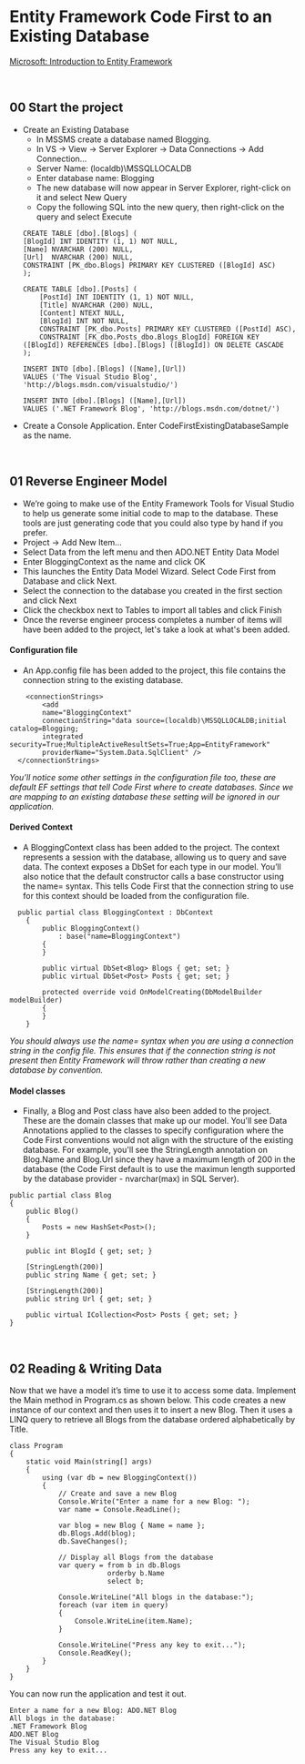 # Entity Framework Code First to an Existing Database
[ Microsoft: Introduction to Entity Framework](https://msdn.microsoft.com/en-us/library/jj200620(v=vs.113).aspx)

&nbsp;
## 00 Start the project
* Create an Existing Database
    * In MSSMS create a database named Blogging.
    * In VS -> View -> Server Explorer -> Data Connections -> Add Connection…
    * Server Name: (localdb)\MSSQLLOCALDB
    * Enter database name: Blogging
    * The new database will now appear in Server Explorer, right-click on it and select New Query
    * Copy the following SQL into the new query, then right-click on the query and select Execute
    ```
    CREATE TABLE [dbo].[Blogs] (
    [BlogId] INT IDENTITY (1, 1) NOT NULL,
    [Name] NVARCHAR (200) NULL,
    [Url]  NVARCHAR (200) NULL,
    CONSTRAINT [PK_dbo.Blogs] PRIMARY KEY CLUSTERED ([BlogId] ASC)
    );

    CREATE TABLE [dbo].[Posts] (
        [PostId] INT IDENTITY (1, 1) NOT NULL,
        [Title] NVARCHAR (200) NULL,
        [Content] NTEXT NULL,
        [BlogId] INT NOT NULL,
        CONSTRAINT [PK_dbo.Posts] PRIMARY KEY CLUSTERED ([PostId] ASC),
        CONSTRAINT [FK_dbo.Posts_dbo.Blogs_BlogId] FOREIGN KEY ([BlogId]) REFERENCES [dbo].[Blogs] ([BlogId]) ON DELETE CASCADE
    );

    INSERT INTO [dbo].[Blogs] ([Name],[Url])
    VALUES ('The Visual Studio Blog', 'http://blogs.msdn.com/visualstudio/')

    INSERT INTO [dbo].[Blogs] ([Name],[Url])
    VALUES ('.NET Framework Blog', 'http://blogs.msdn.com/dotnet/')

    ```
* Create a Console Application. Enter CodeFirstExistingDatabaseSample as the name.  



&nbsp;
## 01 Reverse Engineer Model

* We’re going to make use of the Entity Framework Tools for Visual Studio to help us generate some initial code to map to the database. These tools are just generating code that you could also type by hand if you prefer.
* Project -> Add New Item…
* Select Data from the left menu and then ADO.NET Entity Data Model
* Enter BloggingContext as the name and click OK
* This launches the Entity Data Model Wizard. Select Code First from Database and click Next.
* Select the connection to the database you created in the first section and click Next
* Click the checkbox next to Tables to import all tables and click Finish
* Once the reverse engineer process completes a number of items will have been added to the project, let's take a look at what's been added.
#### Configuration file
* An App.config file has been added to the project, this file contains the connection string to the existing database.
```
    <connectionStrings>
        <add
        name="BloggingContext"
        connectionString="data source=(localdb)\MSSQLLOCALDB;initial catalog=Blogging;
        integrated security=True;MultipleActiveResultSets=True;App=EntityFramework"
        providerName="System.Data.SqlClient" />
  </connectionStrings>
```
*You’ll notice some other settings in the configuration file too, these are default EF settings that tell Code First where to create databases. Since we are mapping to an existing database these setting will be ignored in our application.*
#### Derived Context
* A BloggingContext class has been added to the project. The context represents a session with the database, allowing us to query and save data. The context exposes a DbSet<TEntity> for each type in our model. You’ll also notice that the default constructor calls a base constructor using the name= syntax. This tells Code First that the connection string to use for this context should be loaded from the configuration file.    
```
  public partial class BloggingContext : DbContext
    {
        public BloggingContext()
            : base("name=BloggingContext")
        {
        }

        public virtual DbSet<Blog> Blogs { get; set; }
        public virtual DbSet<Post> Posts { get; set; }

        protected override void OnModelCreating(DbModelBuilder modelBuilder)
        {
        }
    }
```
*You should always use the name= syntax when you are using a connection string in the config file. This ensures that if the connection string is not present then Entity Framework will throw rather than creating a new database by convention.*
#### Model classes
* Finally, a Blog and Post class have also been added to the project. These are the domain classes that make up our model. You'll see Data Annotations applied to the classes to specify configuration where the Code First conventions would not align with the structure of the existing database. For example, you'll see the StringLength annotation on Blog.Name and Blog.Url since they have a maximum length of 200 in the database (the Code First default is to use the maximun length supported by the database provider - nvarchar(max) in SQL Server).
```
public partial class Blog
{
    public Blog()
    {
        Posts = new HashSet<Post>();
    }

    public int BlogId { get; set; }

    [StringLength(200)]
    public string Name { get; set; }

    [StringLength(200)]
    public string Url { get; set; }

    public virtual ICollection<Post> Posts { get; set; }
}
```


&nbsp;
## 02 Reading & Writing Data

Now that we have a model it’s time to use it to access some data. Implement the Main method in Program.cs as shown below. This code creates a new instance of our context and then uses it to insert a new Blog. Then it uses a LINQ query to retrieve all Blogs from the database ordered alphabetically by Title.
```
class Program
{
    static void Main(string[] args)
    {
        using (var db = new BloggingContext())
        {
            // Create and save a new Blog
            Console.Write("Enter a name for a new Blog: ");
            var name = Console.ReadLine();

            var blog = new Blog { Name = name };
            db.Blogs.Add(blog);
            db.SaveChanges();

            // Display all Blogs from the database
            var query = from b in db.Blogs
                        orderby b.Name
                        select b;

            Console.WriteLine("All blogs in the database:");
            foreach (var item in query)
            {
                Console.WriteLine(item.Name);
            }

            Console.WriteLine("Press any key to exit...");
            Console.ReadKey();
        }
    }
}
```
You can now run the application and test it out.
```
Enter a name for a new Blog: ADO.NET Blog
All blogs in the database:
.NET Framework Blog
ADO.NET Blog
The Visual Studio Blog
Press any key to exit...
```
